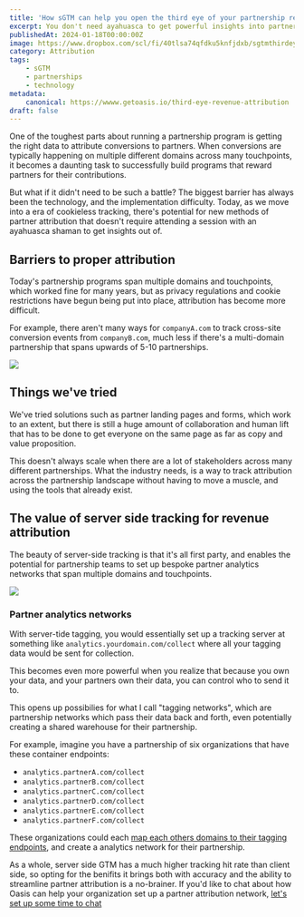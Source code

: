 ```yaml
---
title: 'How sGTM can help you open the third eye of your partnership revenue attribution 🔮'
excerpt: You don't need ayahuasca to get powerful insights into partnership revenue attribution
publishedAt: 2024-01-18T00:00:00Z
image: https://www.dropbox.com/scl/fi/40tlsa74qfdku5knfjdxb/sgtmthirdeye.png?rlkey=89o82zomnjlhdfurvmjj3g52a&dl=1
category: Attribution
tags: 
    - sGTM
    - partnerships
    - technology
metadata:
    canonical: https://wwww.getoasis.io/third-eye-revenue-attribution
draft: false
---
```


One of the toughest parts about running a partnership program is getting the right data to attribute conversions to partners. When conversions are typically happening on multiple different domains across many touchpoints, it becomes a daunting task to successfully build programs that reward partners for their contributions. 

But what if it didn't need to be such a battle? The biggest barrier has always been the technology, and the implementation difficulty. Today, as we move into a era of cookieless tracking, there's potential for new methods of partner attribution that doesn't require attending a session with an ayahuasca shaman to get insights out of. 

## Barriers to proper attribution

Today's partnership programs span multiple domains and touchpoints, which worked fine for many years, but as privacy regulations and cookie restrictions have begun being put into place, attribution has become more difficult. 

For example, there aren't many ways for `companyA.com` to track cross-site conversion events from `companyB.com`, much less if there's a multi-domain partnership that spans upwards of 5-10 partnerships. 

![](https://heroku-blog-files.s3.amazonaws.com/posts/1580750955-Same-Site%20Cookie%20Comparison.png)

## Things we've tried

We've tried solutions such as partner landing pages and forms, which work to an extent, but there is still a huge amount of collaboration and human lift that has to be done to get everyone on the same page as far as copy and value proposition. 

This doesn't always scale when there are a lot of stakeholders across many different partnerships. What the industry needs, is a way to track attribution across the partnership landscape without having to move a muscle, and using the tools that already exist. 

## The value of server side tracking for revenue attribution

The beauty of server-side tracking is that it's all first party, and enables the potential for partnership teams to set up bespoke partner analytics networks that span multiple domains and touchpoints. 

![](https://www.teamsimmer.com/wp-content/uploads/2023/01/multi-website-multi-cloud-service-1024x387.jpg)

### Partner analytics networks

With server-tide tagging, you would essentially set up a tracking server at something like `analytics.yourdomain.com/collect` where all your tagging data would be sent for collection. 

This becomes even more powerful when you realize that because you own your data, and your partners own their data, you can control who to send it to. 

This opens up possibilies for what I call "tagging networks", which are partnership networks which pass their data back and forth, even potentially creating a shared warehouse for their partnership. 

For example, imagine you have a partnership of six organizations that have these container endpoints:

- `analytics.partnerA.com/collect`
- `analytics.partnerB.com/collect`
- `analytics.partnerC.com/collect`
- `analytics.partnerD.com/collect`
- `analytics.partnerE.com/collect`
- `analytics.partnerF.com/collect`

These organizations could each [map each others domains to their tagging endpoints](https://www.simoahava.com/gtm-tips/map-multiple-domains-server-side-tagging-endpoint/), and create a analytics network for their partnership. 

As a whole, server side GTM has a much higher tracking hit rate than client side, so opting for the benifits it brings both with accuracy and the ability to streamline partner attribution is a no-brainer. If you'd like to chat about how Oasis can help your organization set up a partner attribution network, [let's set up some time to chat](/consultation)